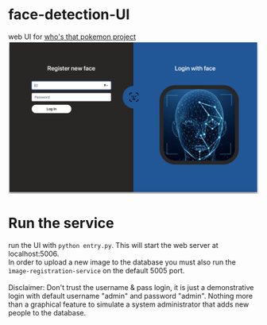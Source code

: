 # face-detection-UI
web UI for [who's that pokemon project](https://github.com/giobart/whos_that_pokemon/tree/develop)
![Example](demo.png)


# Run the service
run the UI with `python entry.py`. This will start the web server at localhost:5006. <br>
In order to upload a new image to the database you must also run the `ìmage-registration-service` on the default 5005 port.  <br><br>
Disclaimer: Don't trust the username & pass login, it is just a demonstrative login with default username "admin" and password "admin". Nothing more than a graphical feature to simulate a system administrator that adds new people to the database.
